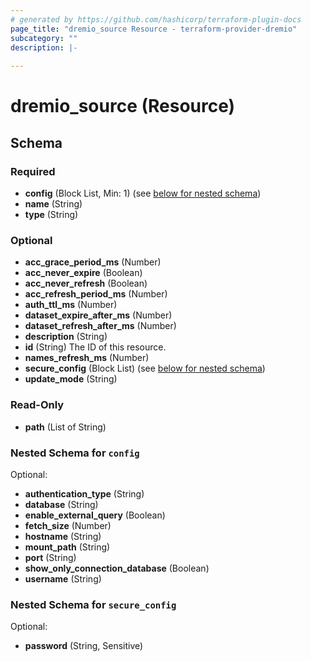 ```yaml
---
# generated by https://github.com/hashicorp/terraform-plugin-docs
page_title: "dremio_source Resource - terraform-provider-dremio"
subcategory: ""
description: |-
  
---
```


# dremio_source (Resource)





<!-- schema generated by tfplugindocs -->
## Schema

### Required

- **config** (Block List, Min: 1) (see [below for nested schema](#nestedblock--config))
- **name** (String)
- **type** (String)

### Optional

- **acc_grace_period_ms** (Number)
- **acc_never_expire** (Boolean)
- **acc_never_refresh** (Boolean)
- **acc_refresh_period_ms** (Number)
- **auth_ttl_ms** (Number)
- **dataset_expire_after_ms** (Number)
- **dataset_refresh_after_ms** (Number)
- **description** (String)
- **id** (String) The ID of this resource.
- **names_refresh_ms** (Number)
- **secure_config** (Block List) (see [below for nested schema](#nestedblock--secure_config))
- **update_mode** (String)

### Read-Only

- **path** (List of String)

<a id="nestedblock--config"></a>
### Nested Schema for `config`

Optional:

- **authentication_type** (String)
- **database** (String)
- **enable_external_query** (Boolean)
- **fetch_size** (Number)
- **hostname** (String)
- **mount_path** (String)
- **port** (String)
- **show_only_connection_database** (Boolean)
- **username** (String)


<a id="nestedblock--secure_config"></a>
### Nested Schema for `secure_config`

Optional:

- **password** (String, Sensitive)


